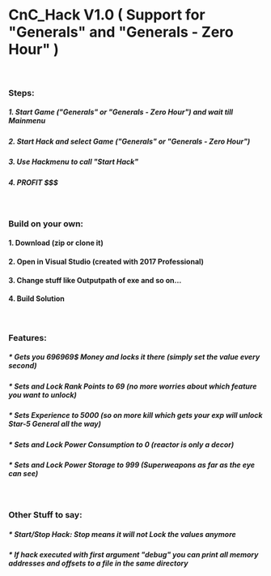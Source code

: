 # CnC_Hack V1.0 ( Support for "Generals" and "Generals - Zero Hour" )
<br/>

### Steps:
##### 1. Start Game ("Generals" or "Generals - Zero Hour") and wait till Mainmenu
##### 2. Start Hack and select Game ("Generals" or "Generals - Zero Hour")
##### 3. Use Hackmenu to call "Start Hack"
##### 4. PROFIT $$$
<br/>

### Build on your own:
#### 1. Download (zip or clone it)
#### 2. Open in Visual Studio (created with 2017 Professional)
#### 3. Change stuff like Outputpath of exe and so on...
#### 4. Build Solution
<br/>

### Features:
##### * Gets you 696969$ Money and locks it there (simply set the value every second)
##### * Sets and Lock Rank Points to 69 (no more worries about which feature you want to unlock)
##### * Sets Experience to 5000 (so on more kill *which gets your exp* will unlock Star-5 General all the way)
##### * Sets and Lock Power Consumption to 0 (reactor is only a decor)
##### * Sets and Lock Power Storage to 999 (Superweapons as far as the eye can see)<br/>
<br/>

### Other Stuff to say:
##### * Start/Stop Hack: Stop means it will not Lock the values anymore
##### * If hack executed with first argument "debug" you can print all memory addresses and offsets to a file in the same directory
 
